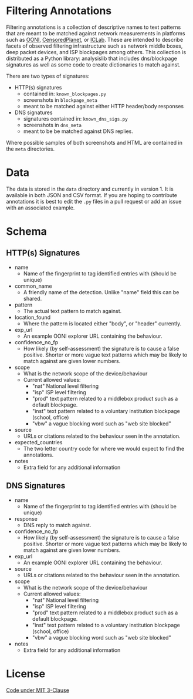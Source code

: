 # Filtering Annotations

Filtering annotations is a collection of descriptive names to text patterns that are meant to 
be matched against network measurements in platforms such as [OONI](https://ooni.org/), 
[CensoredPlanet](https://censoredplanet.org/), or [ICLab](https://iclab.org/).  These
are intended to describe facets of observed filtering infrastructure such as network
middle boxes, deep packet devices, and ISP blockpages among others. This collection is 
distributed as a Python library: analysislib that includes dns/blockpage signatures as
well as some code to create dictionaries to match against.

There are two types of signatures:

* HTTP(s) signatures
    * contained in: `known_blockpages.py`
    * screenshots in `blockpage_meta`
    * meant to be matched against either HTTP header/body responses
* DNS signatures
    * signatures contained in: `known_dns_sigs.py`
    * screenshots in `dns_meta`
    * meant to be be matched against DNS replies.    

Where possible samples of both screenshots and HTML are contained in the `meta` directories.

# Data

The data is stored in the `data` directory and currently in version 1.  It is available
in both JSON and CSV format.  If you are hoping to contribute annotations it is best
to edit the `.py` files in a pull request or add an issue with an associated example.

# Schema

## HTTP(s) Signatures

* name 
    * Name of the fingerprint to tag identified entries with (should be unique)
* common_name
    * A friendly name of the detection.  Unlike "name" field this can be shared.
* pattern
    * The actual text pattern to match against.
* location_found
    * Where the pattern is located either "body", or "header" currently.
* exp_url
    *  An example OONI explorer URL containing the behaviour.
* confidence_no_fp
    * How likely (by self-assessment) the signature is to cause a false positive. 
    Shorter or more vague text patterns which may be likely to match against are given lower numbers.
* scope
    * What is the network scope of the device/behaviour
    * Current allowed values:
        * "nat" National level filtering
        * "isp" ISP level filtering
        * "prod" text pattern related to a middlebox product such as a default blockpage.
        * "inst" text pattern related to a voluntary institution blockpage (school, office)
        * "vbw" a vague blocking word such as "web site blocked"
* source
    * URLs or citations related to the behaviour seen in the annotation.
* expected_countries
    * The two letter country code for where we would expect to find the annotations.
* notes
    * Extra field for any additional information


## DNS Signatures

* name 
    * Name of the fingerprint to tag identified entries with (should be unique)
* response
    * DNS reply to match against.
* confidence_no_fp
    * How likely (by self-assessment) the signature is to cause a false positive. 
    Shorter or more vague text patterns which may be likely to match against are given lower numbers.
* exp_url
    *  An example OONI explorer URL containing the behaviour.
* source
    * URLs or citations related to the behaviour seen in the annotation.
* scope
    * What is the network scope of the device/behaviour
    * Current allowed values:
        * "nat" National level filtering
        * "isp" ISP level filtering
        * "prod" text pattern related to a middlebox product such as a default blockpage.
        * "inst" text pattern related to a voluntary institution blockpage (school, office)
        * "vbw" a vague blocking word such as "web site blocked"
* notes
    * Extra field for any additional information


# License

[Code under MIT 3-Clause](LICENSE.md)